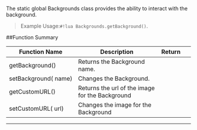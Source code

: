 The static global Backgrounds class provides the ability to interact with the background.

> Example Usage:`#!lua Backgrounds.getBackground()`.

##Function Summary

Function Name | Description | Return | &nbsp;
-- | -- | -- | --:
getBackground() | Returns the Background name. | [<span class="ret str"></span>](types.md) | &nbsp;
setBackground([<span class="tag str"></span>](types.md)&nbsp;name) | Changes the Background. | [<span class="ret boo"></span>](types.md) | &nbsp;
getCustomURL() | Returns the url of the image for the Background | [<span class="ret str"></span>](types.md) | &nbsp;
setCustomURL([<span class="tag str"></span>](types.md)&nbsp;url) | Changes the image for the Background | [<span class="ret boo"></span>](types.md) | &nbsp;

---